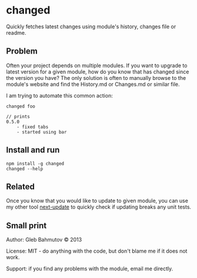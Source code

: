 # changed

Quickly fetches latest changes using module's
history, changes file or readme.

## Problem

Often your project depends on multiple modules. If you
want to upgrade to latest version for a given module, how
do you know that has changed since the version you have?
The only solution is often to manually browse to the module's
website and find the History.md or Changes.md or similar file.

I am trying to automate this common action:

    changed foo

    // prints
    0.5.0
        - fixed tabs
        - started using bar

## Install and run

    npm install -g changed
    changed --help

## Related

Once you know that you would like to update to given module,
you can use my other tool [next-update](https://npmjs.org/package/next-update) to quickly check if updating breaks any unit tests.

## Small print

Author: Gleb Bahmutov &copy; 2013

License: MIT - do anything with the code, but don't blame me if it does not work.

Support: if you find any problems with the module, email me directly.